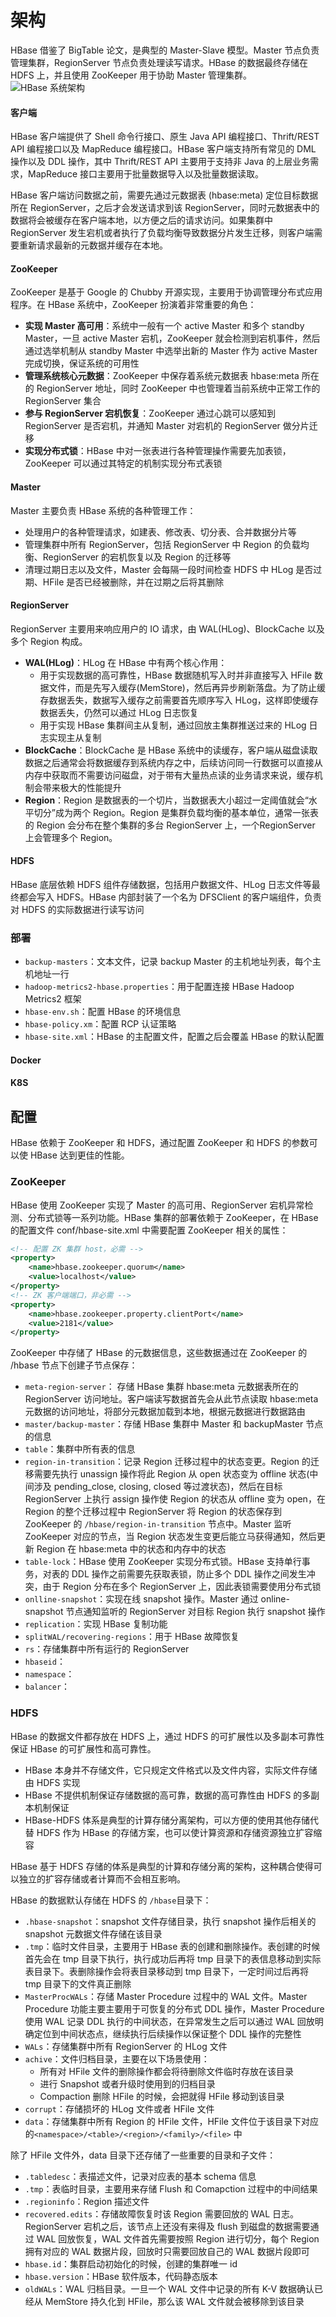 # 架构


HBase 借鉴了 BigTable 论文，是典型的 Master-Slave 模型。Master 节点负责管理集群，RegionServer 节点负责处理读写请求。HBase 的数据最终存储在 HDFS 上，并且使用 ZooKeeper 用于协助 Master 管理集群。
![HBase 系统架构](../resources/archi.jpg)

#### 客户端

HBase 客户端提供了 Shell 命令行接口、原生 Java API 编程接口、Thrift/REST API 编程接口以及 MapReduce 编程接口。HBase 客户端支持所有常见的 DML 操作以及 DDL 操作，其中 Thrift/REST API 主要用于支持非 Java 的上层业务需求，MapReduce 接口主要用于批量数据导入以及批量数据读取。

HBase 客户端访问数据之前，需要先通过元数据表 (hbase:meta) 定位目标数据所在 RegionServer，之后才会发送请求到该 RegionServer，同时元数据表中的数据将会被缓存在客户端本地，以方便之后的请求访问。如果集群中 RegionServer 发生宕机或者执行了负载均衡导致数据分片发生迁移，则客户端需要重新请求最新的元数据并缓存在本地。

#### ZooKeeper

ZooKeeper 是基于 Google 的 Chubby 开源实现，主要用于协调管理分布式应用程序。在 HBase 系统中，ZooKeeper 扮演着非常重要的角色：
- **实现 Master 高可用**：系统中一般有一个 active Master 和多个 standby Master，一旦 active Master 宕机，ZooKeeper 就会检测到宕机事件，然后通过选举机制从 standby Master 中选举出新的 Master 作为 active Master 完成切换，保证系统的可用性
- **管理系统核心元数据**：ZooKeeper 中保存着系统元数据表 hbase:meta 所在的 RegionServer 地址，同时 ZooKeeper 中也管理着当前系统中正常工作的 RegionServer 集合
- **参与 RegionServer 宕机恢复**：ZooKeeper 通过心跳可以感知到 RegionServer 是否宕机，并通知 Master 对宕机的 RegionServer 做分片迁移
- **实现分布式锁**：HBase 中对一张表进行各种管理操作需要先加表锁，ZooKeeper 可以通过其特定的机制实现分布式表锁

#### Master

Master 主要负责 HBase 系统的各种管理工作：
- 处理用户的各种管理请求，如建表、修改表、切分表、合并数据分片等
- 管理集群中所有 RegionServer，包括 RegionServer 中 Region 的负载均衡、RegionServer 的宕机恢复以及 Region 的迁移等
- 清理过期日志以及文件，Master 会每隔一段时间检查 HDFS 中 HLog 是否过期、HFile 是否已经被删除，并在过期之后将其删除

#### RegionServer

RegionServer 主要用来响应用户的 IO 请求，由 WAL(HLog)、BlockCache 以及多个 Region 构成。
- **WAL(HLog)**：HLog 在 HBase 中有两个核心作用：
  - 用于实现数据的高可靠性，HBase 数据随机写入时并非直接写入 HFile 数据文件，而是先写入缓存(MemStore)，然后再异步刷新落盘。为了防止缓存数据丢失，数据写入缓存之前需要首先顺序写入 HLog，这样即使缓存数据丢失，仍然可以通过 HLog 日志恢复
  - 用于实现 HBase 集群间主从复制，通过回放主集群推送过来的 HLog 日志实现主从复制
- **BlockCache**：BlockCache 是 HBase 系统中的读缓存，客户端从磁盘读取数据之后通常会将数据缓存到系统内存之中，后续访问同一行数据可以直接从内存中获取而不需要访问磁盘，对于带有大量热点读的业务请求来说，缓存机制会带来极大的性能提升
- **Region**：Region 是数据表的一个切片，当数据表大小超过一定阈值就会“水平切分”成为两个 Region。Region 是集群负载均衡的基本单位，通常一张表的 Region 会分布在整个集群的多台 RegionServer 上，一个RegionServer 上会管理多个 Region。

#### HDFS

HBase 底层依赖 HDFS 组件存储数据，包括用户数据文件、HLog 日志文件等最终都会写入 HDFS。HBase 内部封装了一个名为 DFSClient 的客户端组件，负责对 HDFS 的实际数据进行读写访问


### 部署

- ```backup-masters```：文本文件，记录 backup Master 的主机地址列表，每个主机地址一行
- ```hadoop-metrics2-hbase.properties```：用于配置连接 HBase Hadoop Metrics2 框架
- ```hbase-env.sh```：配置 HBase 的环境信息
- ```hbase-policy.xm```：配置 RCP 认证策略
- ```hbase-site.xml```：HBase 的主配置文件，配置之后会覆盖 HBase 的默认配置

#### Docker

#### K8S

## 配置

HBase 依赖于 ZooKeeper 和 HDFS，通过配置 ZooKeeper 和 HDFS 的参数可以使 HBase 达到更佳的性能。

### ZooKeeper

HBase 使用 ZooKeeper 实现了 Master 的高可用、RegionServer 宕机异常检测、分布式锁等一系列功能。HBase 集群的部署依赖于 ZooKeeper，在 HBase 的配置文件 conf/hbase-site.xml 中需要配置 ZooKeeper 相关的属性：
```xml
<!-- 配置 ZK 集群 host，必需 -->
<property>
    <name>hbase.zookeeper.quorum</name>
    <value>localhost</value>
</property>
<!-- ZK 客户端端口，非必需 -->
<property>
    <name>hbase.zookeeper.property.clientPort</name>
    <value>2181</value>
</property>
```
ZooKeeper 中存储了 HBase 的元数据信息，这些数据通过在 ZooKeeper 的 /hbase 节点下创建子节点保存：
- ```meta-region-server```： 存储 HBase 集群 hbase:meta 元数据表所在的 RegionServer 访问地址。客户端读写数据首先会从此节点读取 hbase:meta 元数据的访问地址，将部分元数据加载到本地，根据元数据进行数据路由
- ```master/backup-master```：存储 HBase 集群中 Master 和 backupMaster 节点的信息
- ```table```：集群中所有表的信息
- ```region-in-transition```：记录 Region 迁移过程中的状态变更。Region 的迁移需要先执行 unassign 操作将此 Region 从 open 状态变为 offline 状态(中间涉及 pending_close, closing, closed 等过渡状态)，然后在目标 RegionServer 上执行 assign 操作使 Region 的状态从 offline 变为 open，在 Region 的整个迁移过程中 RegionServer 将 Region 的状态保存到 ZooKeeper 的 ```/hbase/region-in-transition``` 节点中。Master 监听 ZooKeeper 对应的节点，当 Region 状态发生变更后能立马获得通知，然后更新 Region 在 hbase:meta 中的状态和内存中的状态
- ```table-lock```：HBase 使用 ZooKeeper 实现分布式锁。HBase 支持单行事务，对表的 DDL 操作之前需要先获取表锁，防止多个 DDL 操作之间发生冲突，由于 Region 分布在多个 RegionServer 上，因此表锁需要使用分布式锁
- ```onlline-snapshot```：实现在线 snapshot 操作。Master 通过 online-snapshot 节点通知监听的 RegionServer 对目标 Region 执行 snapshot 操作
- ```replication```：实现 HBase 复制功能
- ```splitWAL/recovering-regions```：用于 HBase 故障恢复
- ```rs```：存储集群中所有运行的 RegionServer
- ```hbaseid```：
- ```namespace```：
- ```balancer```：

### HDFS

HBase 的数据文件都存放在 HDFS 上，通过 HDFS 的可扩展性以及多副本可靠性保证 HBase 的可扩展性和高可靠性。

- HBase 本身并不存储文件，它只规定文件格式以及文件内容，实际文件存储由 HDFS 实现
- HBase 不提供机制保证存储数据的高可靠，数据的高可靠性由 HDFS 的多副本机制保证
- HBase-HDFS 体系是典型的计算存储分离架构，可以方便的使用其他存储代替 HDFS 作为 HBase 的存储方案，也可以使计算资源和存储资源独立扩容缩容

HBase 基于 HDFS 存储的体系是典型的计算和存储分离的架构，这种耦合使得可以独立的扩容存储或者计算而不会相互影响。

HBase 的数据默认存储在 HDFS 的 ```/hbase```目录下：
- ```.hbase-snapshot```：snapshot 文件存储目录，执行 snapshot 操作后相关的 snapshot 元数据文件存储在该目录
- ```.tmp```：临时文件目录，主要用于 HBase 表的创建和删除操作。表创建的时候首先会在 tmp 目录下执行，执行成功后再将 tmp 目录下的表信息移动到实际表目录下。表删除操作会将表目录移动到 tmp 目录下，一定时间过后再将 tmp 目录下的文件真正删除
- ```MasterProcWALs```：存储 Master Procedure 过程中的 WAL 文件。Master Procedure 功能主要主要用于可恢复的分布式 DDL 操作，Master Procedure 使用 WAL 记录 DDL 执行的中间状态，在异常发生之后可以通过 WAL 回放明确定位到中间状态点，继续执行后续操作以保证整个 DDL 操作的完整性
- ```WALs```：存储集群中所有 RegionServer 的 HLog 文件
- ```achive```：文件归档目录，主要在以下场景使用：
  - 所有对 HFile 文件的删除操作都会将待删除文件临时存放在该目录
  - 进行 Snapshot 或者升级时使用到的归档目录
  - Compaction 删除 HFile 的时候，会把就得 HFile 移动到该目录
- ```corrupt```：存储损坏的 HLog 文件或者 HFile 文件
- ```data```：存储集群中所有 Region 的 HFile 文件，HFile 文件位于该目录下对应的```<namespace>/<table>/<region>/<family>/<file>``` 中

除了 HFile 文件外，data 目录下还存储了一些重要的目录和子文件：
- ```.tabledesc```：表描述文件，记录对应表的基本 schema 信息
- ```.tmp```：表临时目录，主要用来存储 Flush 和 Comapction 过程中的中间结果
- ```.regioninfo```：Region 描述文件
- ```recovered.edits```：存储故障恢复时该 Region 需要回放的 WAL 日志。RegionServer 宕机之后，该节点上还没有来得及 flush 到磁盘的数据需要通过 WAL 回放恢复，WAL 文件首先需要按照 Region 进行切分，每个 Region 拥有对应的 WAL 数据片段，回放时只需要回放自己的 WAL 数据片段即可
- ```hbase.id```：集群启动初始化的时候，创建的集群唯一 id
- ```hbase.version```：HBase 软件版本，代码静态版本
- ```oldWALs```：WAL 归档目录。一旦一个 WAL 文件中记录的所有 K-V 数据确认已经从 MemStore 持久化到 HFile，那么该 WAL 文件就会被移除到该目录